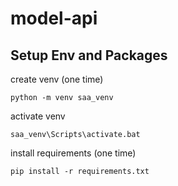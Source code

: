 # model-api

## Setup Env and Packages

create venv (one time)

```console
python -m venv saa_venv
```

activate venv

```console
saa_venv\Scripts\activate.bat
```

install requirements (one time)

```console
pip install -r requirements.txt
```